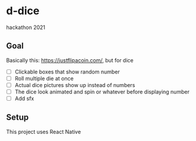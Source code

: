 # d-dice
hackathon 2021

## Goal
Basically this: https://justflipacoin.com/, but for dice
- [ ] Clickable boxes that show random number
- [ ] Roll multiple die at once
- [ ] Actual dice pictures show up instead of numbers
- [ ] The dice look animated and spin or whatever before displaying number
- [ ] Add sfx

## Setup
This project uses React Native
